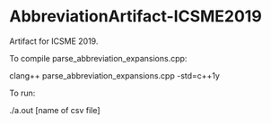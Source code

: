 # AbbreviationArtifact-ICSME2019
Artifact for ICSME 2019.

To compile parse_abbreviation_expansions.cpp:

clang++ parse_abbreviation_expansions.cpp -std=c++1y

To run:

./a.out [name of csv file]
